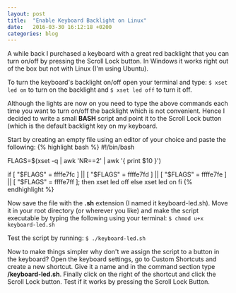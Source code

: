 ```yaml
---
layout: post
title:  "Enable Keyboard Backlight on Linux"
date:   2016-03-30 16:12:18 +0200
categories: blog
---
```


A while back I purchased a keyboard with a great red backlight that you can turn on/off by pressing the Scroll Lock button. In Windows it works right out of the box but not with Linux (I'm using Ubuntu).

To turn the keyboard's backlight on/off open your terminal and type:
`$ xset led on`
to turn on the backlight and
`$ xset led off`
to turn it off.

Although the lights are now on you need to type the above commands each time you
want to turn on/off the backlight which is not convenient. Hence I decided to
write a small **BASH** script and point it to the Scroll Lock button (which is the
default backlight key on my keyboard.

Start by creating an empty file using an editor of your choice and paste the following:
{% highlight bash %}
#!/bin/bash

FLAGS=$(xset -q | awk 'NR==2' | awk '{ print $10 }')

if [ "$FLAGS" = ffffe7fc ] || [ "$FLAGS" = ffffe7fd ] || [ "$FLAGS" = ffffe7fe ] || [ "$FLAGS" = ffffe7ff ]; then
  xset led off
else
  xset led on
fi
{% endhighlight %}

Now save the file with the **.sh** extension (I named it keyboard-led.sh).
Move it in your root directory (or wherever you like) and make the script
executable by typing the following using your terminal:
`$ chmod u+x keyboard-led.sh`

Test the script by running:
`$ ./keyboard-led.sh`

Now to make things simpler why don't we assign the script to a button in the
keyboard? Open the keyboard settings, go to Custom Shortcuts and create
a new shortcut. Give it a name and in the command section type **/keyboard-led.sh**.
Finally click on the right of the shortcut and click the Scroll Lock button.
Test if it works by pressing the Scroll Lock Button.
